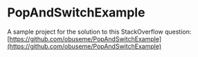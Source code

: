 # PopAndSwitchExample

A sample project for the solution to this StackOverflow question:
[https://github.com/obuseme/PopAndSwitchExample](https://github.com/obuseme/PopAndSwitchExample)
